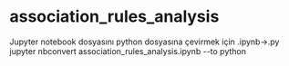 # association_rules_analysis

Jupyter notebook dosyasını python dosyasına çevirmek için    .ipynb->.py
jupyter nbconvert association_rules_analysis.ipynb --to python
